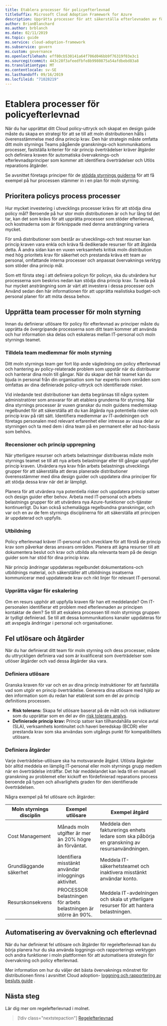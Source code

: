 ```yaml
---
title: Etablera processer för policyefterlevnad
titleSuffix: Microsoft Cloud Adoption Framework for Azure
description: Upprätta processer för att säkerställa efterlevnaden av företags principer.
author: BrianBlanchard
ms.author: brblanch
ms.date: 02/11/2019
ms.topic: guide
ms.service: cloud-adoption-framework
ms.subservice: govern
ms.custom: governance
ms.openlocfilehash: eff80cb530141a64f706d046bb9f76319f03e3c1
ms.sourcegitcommit: 443c28f3afeedfbfe8b9980875a54afdbebd83a8
ms.translationtype: MT
ms.contentlocale: sv-SE
ms.lasthandoff: 09/16/2019
ms.locfileid: "71028219"
---
```

<!-- markdownlint-disable MD026 -->

# <a name="establish-policy-adherence-processes"></a>Etablera processer för policyefterlevnad

<!---
I've defined policies, I've provided an architecture guide. Now how do I monitor adherence to policy? If there is a violation, how do I enforce the policy?
--->

När du har upprättat ditt Cloud policy-uttryck och skapat en design guide måste du skapa en strategi för att se till att moln distributionen hålls i överensstämmelse med dina princip krav. Den här strategin måste omfatta ditt moln styrnings Teams pågående gransknings-och kommunikations processer, fastställa kriterier för när princip överträdelser kräver åtgärder och definiera kraven för automatiska övervaknings-och efterlevnadsprinciper som kommer att identifiera överträdelser och Utlös reparations åtgärder.

Se avsnittet företags principer för de [stödda styrnings guiderna](../guides/index.md) för att få exempel på hur processen stämmer in i en plan för moln styrning.

## <a name="prioritize-policy-adherence-processes"></a>Prioritera policys process processer

Hur mycket investering i utvecklings processer krävs för att stödja dina policy mål? Beroende på hur stor moln distributionen är och hur lång tid det tar, kan det som krävs för att upprätta processer som stöder efterlevnad, och kostnaderna som är förknippade med denna ansträngning variera mycket.

För små distributioner som består av utvecklings-och test resurser kan princip kraven vara enkla och kräva få dedikerade resurser för att åtgärda detta. Å andra sidan kan en vuxen verksamhets kritisk moln distribution med hög prioritets krav för säkerhet och prestanda kräva ett team av personal, omfattande interna processer och anpassat övervaknings verktyg som stöder dina princip mål.

Som ett första steg i att definiera policyn för policyn, ska du utvärdera hur processerna som beskrivs nedan kan stödja dina princip krav. Ta reda på hur mycket ansträngning som är värt att investera i dessa processer och Använd sedan den här informationen för att upprätta realistiska budget-och personal planer för att möta dessa behov.

## <a name="establish-cloud-governance-team-processes"></a>Upprätta team processer för moln styrning

Innan du definierar utlösare för policy för efterlevnad av principer måste du upprätta de övergripande processerna som ditt team kommer att använda och hur information ska delas och eskaleras mellan IT-personal och moln styrnings teamet.

### <a name="assign-cloud-governance-team-members"></a>Tilldela team medlemmar för moln styrning

Ditt moln styrnings team ger fort löp ande vägledning om policy efterlevnad och hantering av policy-relaterade problem som uppstår när du distribuerar och hanterar dina moln till gångar. När du skapar det här teamet kan du bjuda in personal från din organisation som har expertis inom områden som omfattas av dina definierade policy-uttryck och identifierade risker.

Vid inledande test distributioner kan detta begränsas till några system administratörer som ansvarar för att etablera grunderna för styrning. När dina styrnings processer är vuxen granskar du moln guidens medlemskap regelbundet för att säkerställa att du kan åtgärda nya potentiella risker och princip krav på rätt sätt. Identifiera medlemmar av IT-avdelningen och företags personalen med relevant erfarenhet eller intresse av vissa delar av styrningen och ta med dem i dina team på en permanent eller ad hoc-basis som behövs.

### <a name="reviews-and-policy-iteration"></a>Recensioner och princip upprepning

När ytterligare resurser och arbets belastningar distribueras måste moln styrnings teamet se till att nya arbets belastningar eller till gångar uppfyller princip kraven. Utvärdera nya krav från arbets belastnings utvecklings grupper för att säkerställa att deras planerade distributioner överensstämmer med dina design guider och uppdatera dina principer för att stödja dessa krav när det är lämpligt.

Planera för att utvärdera nya potentiella risker och uppdatera princip satser och design guider efter behov. Arbeta med IT-personal och arbets belastnings grupper för att utvärdera nya Azure-funktioner och-tjänster kontinuerligt. Du kan också schemalägga regelbundna granskningar, och var och en av de fem styrnings disciplinerna för att säkerställa att principen är uppdaterad och uppfylls.

### <a name="education"></a>Utbildning

Policy efterlevnad kräver IT-personal och utvecklare för att förstå de princip krav som påverkar deras ansvars områden. Planera att ägna resurser till att dokumentera beslut och krav och utbilda alla relevanta team på de design guider som har stöd för dina princip krav.

När princip ändringar uppdateras regelbundet dokumentations-och utbildnings material, och säkerställer att utbildnings insatserna kommunicerar med uppdaterade krav och rikt linjer för relevant IT-personal.

### <a name="establish-escalation-paths"></a>Upprätta vägar för eskalering

Om en resurs upphör att uppfylla kraven får han ett meddelande? Om IT-personalen identifierar ett problem med efterlevnaden av principen kontaktar de dem? Se till att eskalera processen till moln styrnings gruppen är tydligt definierad. Se till att dessa kommunikations kanaler uppdateras för att avspegla ändringar i personal och organisationer.

## <a name="violation-triggers-and-actions"></a>Fel utlösare och åtgärder

När du har definierat ditt team för moln styrning och dess processer, måste du uttryckligen definiera vad som är kvalificerat som överträdelser som utlöser åtgärder och vad dessa åtgärder ska vara.

### <a name="define-triggers"></a>Definiera utlösare

Granska kraven för var och en av dina princip instruktioner för att fastställa vad som utgör en princip överträdelse. Generera dina utlösare med hjälp av den information som du redan har etablerat som en del av princip definitions processen.

- **Risk tolerans:** Skapa fel utlösare baserat på de mått och risk indikatorer som du upprättar som en del av din [risk tolerans analys](./risk-tolerance.md).
- **Definierade princip krav:** Princip satser kan tillhandahålla service avtal (SLA), verksamhets kontinuitet och haveri beredskap (BCDR) eller prestanda krav som ska användas som utgångs punkt för kompatibilitets utlösare.

### <a name="define-actions"></a>Definiera åtgärder

Varje överträdelse-utlösare ska ha motsvarande åtgärd. Utlösta åtgärder bör alltid meddela en lämplig IT-personal eller moln styrnings grupp medlem när en överträdelse inträffar. Det här meddelandet kan leda till en manuell granskning av problemet eller kickoff en fördefinierad reparations process beroende på typen och allvarlighets graden för den identifierade överträdelsen.

Några exempel på fel utlösare och åtgärder:

| Moln styrnings disciplin | Exempel utlösare | Exempel åtgärd |
|-----------------------------|----------------|---------------|
| Cost Management | Månads moln utgifter är mer än 20% högre än förväntat. | Meddela den fakturerings enhets ledare som ska påbörja en granskning av resursanvändningen. |
| Grundläggande säkerhet | Identifiera misstänkt användar inloggnings aktivitet. | Meddela IT-säkerhetsteamet och inaktivera misstänkt användar konto. |
| Resurskonsekvens | PROCESSOR belastningen för arbets belastningen är större än 90%. | Meddela IT-avdelningen och skala ut ytterligare resurser för att hantera belastningen. |

## <a name="monitoring-and-compliance-automation"></a>Automatisering av övervakning och efterlevnad

När du har definierat fel utlösare och åtgärder för regelefterlevnad kan du börja planera hur du ska använda loggnings-och rapporterings verktygen och andra funktioner i moln plattformen för att automatisera strategin för övervakning och policy efterlevnad.

Mer information om hur du väljer det bästa övervaknings mönstret för distributionen finns i avsnittet Cloud adoption- [loggning och rapportering av besluts guide](../../decision-guides/logging-and-reporting/index.md) .

## <a name="next-steps"></a>Nästa steg

Lär dig mer om regelefterlevnad i molnet.

> [!div class="nextstepaction"]
> [Regelefterlevnad](./regulatory-compliance.md)
